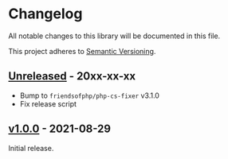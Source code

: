 # Changelog

All notable changes to this library will be documented in this file.

This project adheres to [Semantic Versioning](https://semver.org/spec/v2.0.0.html).

## [Unreleased](https://github.com/CodeIgniter/coding-standard/compare/v1.0.0...HEAD) - 20xx-xx-xx

- Bump to `friendsofphp/php-cs-fixer` v3.1.0
- Fix release script

## [v1.0.0](https://github.com/CodeIgniter/coding-standard/releases/tag/v1.0.0) - 2021-08-29

Initial release.

